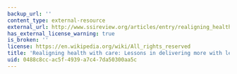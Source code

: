 ```yaml
---
backup_url: ''
content_type: external-resource
external_url: http://www.ssireview.org/articles/entry/realigning_health_with_care
has_external_license_warning: true
is_broken: ''
license: https://en.wikipedia.org/wiki/All_rights_reserved
title: 'Realigning health with care: Lessons in delivering more with less'
uid: 0488c8cc-ac5f-4939-a7c4-7da50300aa5c
---
```

